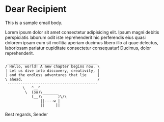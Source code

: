 # Dear Recipient

This is a sample email body.

Lorem ipsum dolor sit amet consectetur adipisicing elit. Ipsum magni debitis perspiciatis laborum odit iste reprehenderit hic perferendis eius quasi dolorem ipsam eum sit mollitia aperiam ducimus libero illo at quae delectus, laboriosam pariatur cupiditate consectetur consequatur! Ducimus, dolor reprehenderit.

```plaintext
 _________________________________________
/ Hello, world! A new chapter begins now. \
| Let us dive into discovery, creativity, |
| and the endless adventures that lie     |
\ ahead.                                  /
 -----------------------------------------
        \   ^__^
         \  (oo)\_______
            (__)\       )\/\
                ||----w |
                ||     ||
```

Best regards,
Sender

